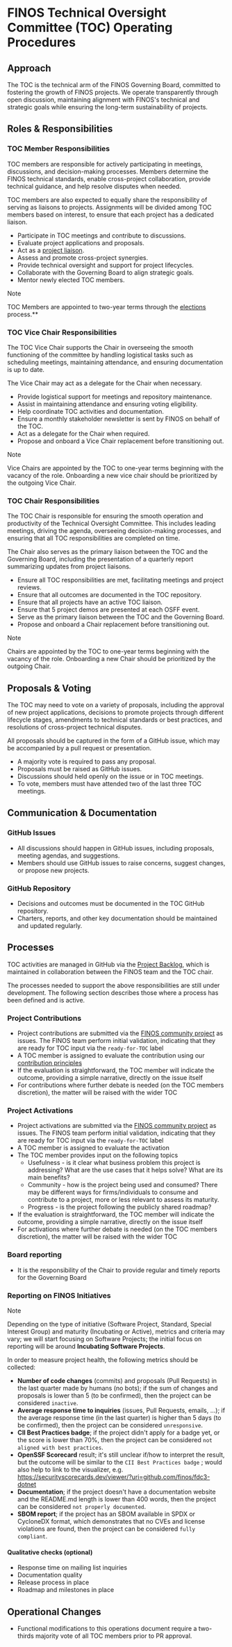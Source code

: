 # FINOS Technical Oversight Committee (TOC) Operating Procedures

## Approach

The TOC is the technical arm of the FINOS Governing Board, committed to fostering the growth of FINOS projects. We operate transparently through open discussion, maintaining alignment with FINOS's technical and strategic goals while ensuring the long-term sustainability of projects.

## Roles & Responsibilities

### TOC Member Responsibilities

TOC members are responsible for actively participating in meetings, discussions, and decision-making processes. Members determine the FINOS technical standards, enable cross-project collaboration, provide technical guidance, and help resolve disputes when needed.

TOC members are also expected to equally share the responsibility of serving as liaisons to projects. Assignments will be divided among TOC members based on interest, to ensure that each project has a dedicated liaison.

- Participate in TOC meetings and contribute to discussions.
- Evaluate project applications and proposals.
- Act as a [project liaison](./liaison-guide.md).
- Assess and promote cross-project synergies.
- Provide technical oversight and support for project lifecycles.
- Collaborate with the Governing Board to align strategic goals.
- Mentor newly elected TOC members.

> [!NOTE]
> TOC Members are appointed to two-year terms through the [elections](./elections.md) process.**

### TOC Vice Chair Responsibilities

The TOC Vice Chair supports the Chair in overseeing the smooth functioning of the committee by handling logistical tasks such as scheduling meetings, maintaining attendance, and ensuring documentation is up to date.

The Vice Chair may act as a delegate for the Chair when necessary.

- Provide logistical support for meetings and repository maintenance.
- Assist in maintaining attendance and ensuring voting eligibility.
- Help coordinate TOC activities and documentation.
- Ensure a monthly stakeholder newsletter is sent by FINOS on behalf of the TOC.
- Act as a delegate for the Chair when required.
- Propose and onboard a Vice Chair replacement before transitioning out.

> [!NOTE]
> Vice Chairs are appointed by the TOC to one-year terms beginning with the vacancy of the role. Onboarding a new vice chair should be prioritized by the outgoing Vice Chair.

### TOC Chair Responsibilities

The TOC Chair is responsible for ensuring the smooth operation and productivity of the Technical Oversight Committee. This includes leading meetings, driving the agenda, overseeing decision-making processes, and ensuring that all TOC responsibilities are completed on time.

The Chair also serves as the primary liaison between the TOC and the Governing Board, including the presentation of a quarterly report summarizing updates from project liaisons.

- Ensure all TOC responsibilities are met, facilitating meetings and project reviews.
- Ensure that all outcomes are documented in the TOC repository.
- Ensure that all projects have an active TOC liaison.
- Ensure that 5 project demos are presented at each OSFF event.
- Serve as the primary liaison between the TOC and the Governing Board.
- Propose and onboard a Chair replacement before transitioning out.

> [!NOTE]
> Chairs are appointed by the TOC to one-year terms beginning with the vacancy of the role. Onboarding a new Chair should be prioritized by the outgoing Chair.

## Proposals & Voting

The TOC may need to vote on a variety of proposals, including the approval of new project applications, decisions to promote projects through different lifecycle stages, amendments to technical standards or best practices, and resolutions of cross-project technical disputes.

All proposals should be captured in the form of a GitHub issue, which may be accompanied by a pull request or presentation.

- A majority vote is required to pass any proposal.
- Proposals must be raised as GitHub issues.
- Discussions should held openly on the issue or in TOC meetings.
- To vote, members must have attended two of the last three TOC meetings.

## Communication & Documentation

### GitHub Issues

- All discussions should happen in GitHub issues, including proposals, meeting agendas, and suggestions.
- Members should use GitHub issues to raise concerns, suggest changes, or propose new projects.

### GitHub Repository

- Decisions and outcomes must be documented in the TOC GitHub repository.
- Charters, reports, and other key documentation should be maintained and updated regularly.

## Processes

TOC activities are managed in GitHub via the [Project Backlog](https://github.com/orgs/finos/projects/39), which is maintained in collaboration between the FINOS team and the TOC chair.

The processes needed to support the above responsibilities are still under development. The following section describes those where a process has been defined and is active.

### Project Contributions

 - Project contributions are submitted via the [FINOS community project](https://github.com/finos/community) as issues. The FINOS team perform initial validation, indicating that they are ready for TOC input via the `ready-for-TOC` label
 - A TOC member is assigned to evaluate the contribution using our [contribution principles](https://github.com/finos/technical-steering-committee/blob/master/contribution-principles.md)
 - If the evaluation is straightforward, the TOC member will indicate the outcome, providing a simple narrative, directly on the issue itself
 - For contributions where further debate is needed (on the TOC members discretion), the matter will be raised with the wider TOC

### Project Activations

 - Project activations are submitted via the [FINOS community project](https://github.com/finos/community) as issues. The FINOS team perform initial validation, indicating that they are ready for TOC input via the `ready-for-TOC` label
 - A TOC member is assigned to evaluate the activation
 - The TOC member provides input on the following topics
   - Usefulness - is it clear what business problem this project is addressing? What are the use cases that it helps solve? What are its main benefits?
   - Community - how is the project being used and consumed? There may be different ways for firms/individuals to consume and contribute to a project, more or less relevant to assess its maturity.
   - Progress - is the project following the publicly shared roadmap?
 - If the evaluation is straightforward, the TOC member will indicate the outcome, providing a simple narrative, directly on the issue itself
 - For activations where further debate is needed (on the TOC members discretion), the matter will be raised with the wider TOC

### Board reporting

 - It is the responsibility of the Chair to provide regular and timely reports for the Governing Board

### Reporting on FINOS Initiatives

> [!NOTE]  
> Depending on the type of initiative (Software Project, Standard, Special Interest Group) and maturity (Incubating or Active), metrics and criteria may vary; we will start focusing on Software Projects; the initial focus on reporting will be around **Incubating Software Projects**.

In order to measure project health, the following metrics should be collected:
- **Number of code changes** (commits) and proposals (Pull Requests) in the last quarter made by humans (no bots); if the sum of changes and proposals is lower than 5 (to be confirmed), then the project can be considered `inactive`.
- **Average response time to inquiries** (issues, Pull Requests, emails, ...); if the average response time (in the last quarter) is higher than 5 days (to be confirmed), then the project can be considered `unresponsive`.
- **CII Best Practices badge**; if the project didn't apply for a badge yet, or the score is lower than 70%, then the project can be considered `not aligned with best practices`.
- **OpenSSF Scorecard** result; it's still unclear if/how to interpret the result, but the outcome will be similar to the `CII Best Practices badge` ; would also help to link to the visualizer, e.g. https://securityscorecards.dev/viewer/?uri=github.com/finos/fdc3-dotnet
- **Documentation**; if the project doesn't have a documentation website and the README.md length is lower than 400 words, then the project can be considered `not properly documented`.
- **SBOM report**; if the project has an SBOM available in SPDX or CycloneDX format, which demonstrates that no CVEs and license violations are found, then the project can be considered `fully compliant`.

#### Qualitative checks (optional)
- Response time on mailing list inquiries
- Documentation quality
- Release process in place
- Roadmap and milestones in place

## Operational Changes

- Functional modifications to this operations document require a two-thirds majority vote of all TOC members prior to PR approval.

